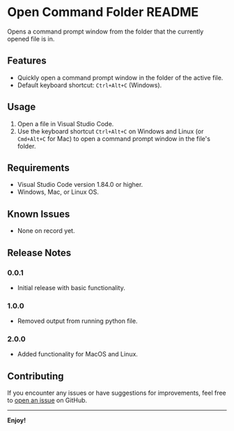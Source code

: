 # Open Command Folder README

Opens a command prompt window from the folder that the currently opened file is in.

## Features

- Quickly open a command prompt window in the folder of the active file.
- Default keyboard shortcut: `Ctrl+Alt+C` (Windows).

## Usage

1. Open a file in Visual Studio Code.
2. Use the keyboard shortcut `Ctrl+Alt+C` on Windows and Linux (or `Cmd+Alt+C` for Mac) to open a command prompt window in the file's folder.

## Requirements

- Visual Studio Code version 1.84.0 or higher.
- Windows, Mac, or Linux OS.

## Known Issues

- None on record yet.

## Release Notes

### 0.0.1

- Initial release with basic functionality.

### 1.0.0

- Removed output from running python file.

### 2.0.0

- Added functionality for MacOS and Linux.

## Contributing

If you encounter any issues or have suggestions for improvements, feel free to [open an issue](https://github.com/brookec123/opencmdfolder/issues) on GitHub.


---

**Enjoy!**

